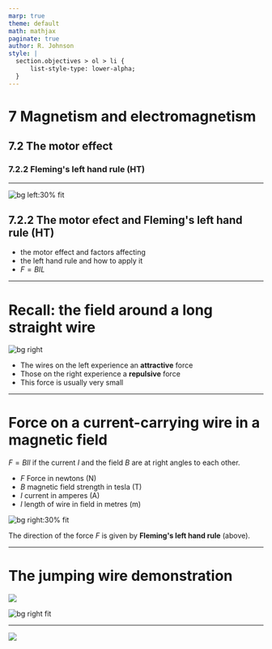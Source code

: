 ```yaml
---
marp: true
theme: default
math: mathjax
paginate: true
author: R. Johnson
style: |
  section.objectives > ol > li {
      list-style-type: lower-alpha;
  }
---
```


# 7 Magnetism and electromagnetism

## 7.2 The motor effect

### 7.2.2 Fleming's left hand rule (HT)

---

<!-- _class: objectives -->

![bg left:30% fit](https://i.stack.imgur.com/sWMRK.png)

## 7.2.2 The motor efect and Fleming's left hand rule (HT)

- the motor effect and factors affecting
- the left hand rule and how to apply it
- $F=BIL$

---

# Recall: the field around a long straight wire

![bg right](https://upload.wikimedia.org/wikipedia/commons/2/2d/Long-wire-right-hand-rule.svg)

- The wires on the left experience an **attractive** force
- Those on the right experience a **repulsive** force
- This force is usually very small

---

# Force on a current-carrying wire in a magnetic field

$F=BIl$ if the current $I$ and the field $B$ are at right angles to each other.

- $F$ Force in newtons (N)
- $B$ magnetic field strength in tesla (T)
- $I$ current in amperes (A)
- $l$ length of wire in field in metres (m)

![bg right:30% fit](https://i.stack.imgur.com/sWMRK.png)

The direction of the force $F$ is given by **Fleming's left hand rule** (above).

---

# The jumping wire demonstration

![](https://upload.wikimedia.org/wikipedia/commons/1/15/LeftHandOutline.png)

![bg right fit](https://upload.wikimedia.org/wikipedia/commons/1/15/LeftHandOutline.png)

---

![](<https://storage.googleapis.com/pivot-app/IGCSECIE/November%202016%20(v2)%20QP%20-%20Paper%202%20CIE%20Physics%20IGCSE/Q38.png>)

